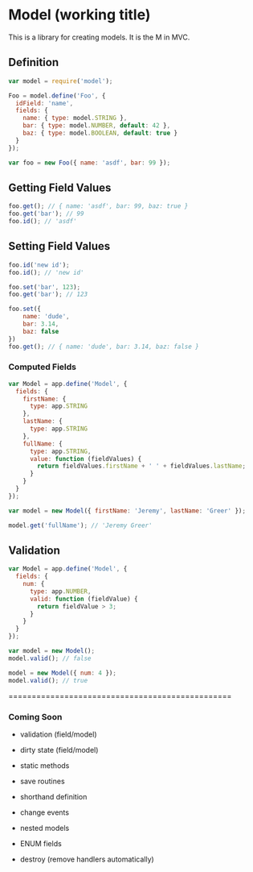 # Model (working title)

This is a library for creating models.  It is the M in MVC.


## Definition

```js
var model = require('model');

Foo = model.define('Foo', {
  idField: 'name',
  fields: {
    name: { type: model.STRING },
    bar: { type: model.NUMBER, default: 42 },
    baz: { type: model.BOOLEAN, default: true }
  }
});

var foo = new Foo({ name: 'asdf', bar: 99 });
```

## Getting Field Values

```js
foo.get(); // { name: 'asdf', bar: 99, baz: true }
foo.get('bar'); // 99
foo.id(); // 'asdf'
```

## Setting Field Values

```js
foo.id('new id');
foo.id(); // 'new id'

foo.set('bar', 123);
foo.get('bar'); // 123

foo.set({
	name: 'dude',
	bar: 3.14,
	baz: false
})
foo.get(); // { name: 'dude', bar: 3.14, baz: false }
```


### Computed Fields

```js
var Model = app.define('Model', {
  fields: {
    firstName: {
      type: app.STRING
    },
    lastName: {
      type: app.STRING
    },
    fullName: {
      type: app.STRING,
      value: function (fieldValues) {
        return fieldValues.firstName + ' ' + fieldValues.lastName;
      }
    }
  }
});

var model = new Model({ firstName: 'Jeremy', lastName: 'Greer' });

model.get('fullName'); // 'Jeremy Greer'
```

## Validation

```js
var Model = app.define('Model', {
  fields: {
    num: {
      type: app.NUMBER,
      valid: function (fieldValue) {
        return fieldValue > 3;
      }
    }
  }
});

var model = new Model();
model.valid(); // false

model = new Model({ num: 4 });
model.valid(); // true
```

================================================

### Coming Soon

* validation (field/model)

* dirty state (field/model)

* static methods

* save routines

* shorthand definition

* change events

* nested models

* ENUM fields

* destroy (remove handlers automatically)